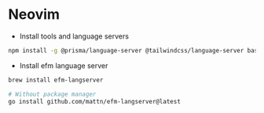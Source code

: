 # Neovim

- Install tools and language servers

```sh
npm install -g @prisma/language-server @tailwindcss/language-server bash-language-server cssmodules-language-server emmet-ls graphql-language-service-cli prettier typescript typescript-language-server vscode-langservers-extracted yaml-language-server
```

- Install efm language server

```sh
brew install efm-langserver
```

```sh
# Without package manager
go install github.com/mattn/efm-langserver@latest
```
